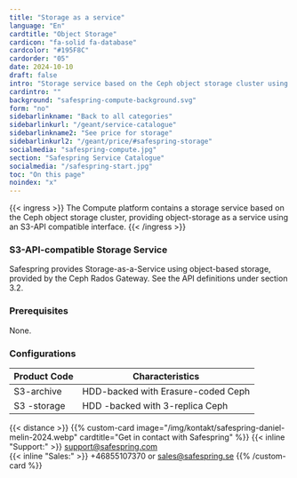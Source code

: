 ```yaml
---
title: "Storage as a service"
language: "En"
cardtitle: "Object Storage"
cardicon: "fa-solid fa-database"
cardcolor: "#195F8C"
cardorder: "05"
date: 2024-10-10
draft: false
intro: "Storage service based on the Ceph object storage cluster using S3-API."
cardintro: ""
background: "safespring-compute-background.svg"
form: "no"
sidebarlinkname: "Back to all categories"
sidebarlinkurl: "/geant/service-catalogue"
sidebarlinkname2: "See price for storage"
sidebarlinkurl2: "/geant/price/#safespring-storage"
socialmedia: "safespring-compute.jpg"
section: "Safespring Service Catalogue"
socialmedia: "/safespring-start.jpg"
toc: "On this page"
noindex: "x"
---
```


{{< ingress >}}
The Compute platform contains a storage service based on the Ceph object storage cluster, providing object-storage as a service using an S3-API compatible interface.
{{< /ingress >}}

### S3-API-compatible Storage Service

Safespring provides Storage-as-a-Service using object-based storage, provided by the Ceph Rados Gateway. See the API definitions under section 3.2.

### Prerequisites

None.

### Configurations

| Product Code | Characteristics                      |
|--------------|--------------------------------------|
| S3-archive   | HDD-backed with Erasure-coded   Ceph |
| S3 -storage  | HDD -backed with 3-replica Ceph      |


{{< distance >}}
{{% custom-card image="/img/kontakt/safespring-daniel-melin-2024.webp" cardtitle="Get in contact with Safespring" %}}
{{< inline "Support:" >}} support@safespring.com  
{{< inline "Sales:" >}} +46855107370 or sales@safespring.se
{{% /custom-card %}}

